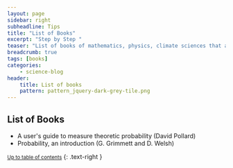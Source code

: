 ```yaml
---
layout: page
sidebar: right
subheadline: Tips
title: "List of Books"
excerpt: "Step by Step "
teaser: "List of books of mathematics, physics, climate sciences that are interenting to read"
breadcrumb: true
tags: [books]
categories:
    - science-blog
header:
    title: List of books
    pattern: pattern_jquery-dark-grey-tile.png
---
```


List of Books
---------------------------

- A user's guide to measure theoretic probability (David Pollard)
- Probability, an introduction (G. Grimmett and D. Welsh)


<small markdown="1">[Up to table of contents](#toc)</small>
{: .text-right }
